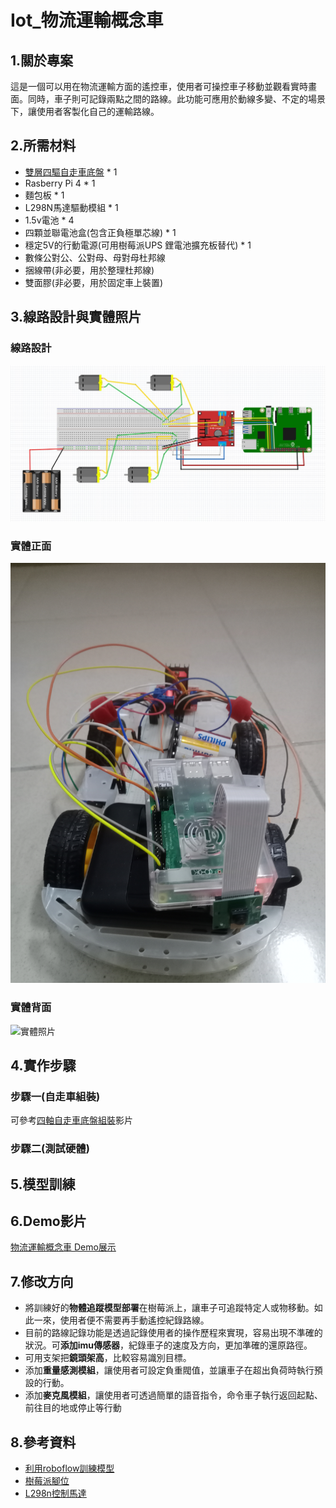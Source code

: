 # Iot_物流運輸概念車
## 1.關於專案
這是一個可以用在物流運輸方面的遙控車，使用者可操控車子移動並觀看實時畫面。同時，車子則可記錄兩點之間的路線。此功能可應用於動線多變、不定的場景下，讓使用者客製化自己的運輸路線。
## 2.所需材料
- [雙層四驅自走車底盤](https://www.tenlong.com.tw/products/10241289256) * 1
- Rasberry Pi 4 * 1
- 麵包板 * 1
- L298N馬達驅動模組 * 1
- 1.5v電池 * 4
- 四顆並聯電池盒(包含正負極單芯線) * 1
- 穩定5V的行動電源(可用樹莓派UPS 鋰電池擴充板替代) * 1
- 數條公對公、公對母、母對母杜邦線
- 捆線帶(非必要，用於整理杜邦線)
- 雙面膠(非必要，用於固定車上裝置)
## 3.線路設計與實體照片
### 線路設計
![線路設計](image/l298n與馬達.jpg)
### 實體正面
![實體照片](image/實體正面.jpg)
### 實體背面
![實體照片](image/實體背面.jpg)
## 4.實作步驟
### 步驟一(自走車組裝)
可參考[四軸自走車底盤組裝](https://www.youtube.com/watch?v=qmBYOK8da6Y&ab_channel=Yung-ChenChou)影片
### 步驟二(測試硬體)

## 5.模型訓練

## 6.Demo影片
[物流運輸概念車 Demo展示](https://youtu.be/6LKaLzW9TY4)
## 7.修改方向
- 將訓練好的**物體追蹤模型部署**在樹莓派上，讓車子可追蹤特定人或物移動。如此一來，使用者便不需要再手動遙控紀錄路線。
- 目前的路線記錄功能是透過記錄使用者的操作歷程來實現，容易出現不準確的狀況。可**添加imu傳感器**，紀錄車子的速度及方向，更加準確的還原路徑。
- 可用支架把**鏡頭架高**，比較容易識別目標。
- 添加**重量感測模組**，讓使用者可設定負重閥值，並讓車子在超出負荷時執行預設的行動。
- 添加**麥克風模組**，讓使用者可透過簡單的語音指令，命令車子執行返回起點、前往目的地或停止等行動
## 8.參考資料
- [利用roboflow訓練模型](https://medium.com/@andy6804tw/%E5%BF%AB%E9%80%9F%E4%B8%8A%E6%89%8Byolo-%E5%88%A9%E7%94%A8-roboflow-%E5%92%8C-ultralytics-hub-%E5%AE%8C%E6%88%90%E6%A8%A1%E5%9E%8B%E8%A8%93%E7%B7%B4%E8%88%87%E7%AE%A1%E7%90%86-%E4%B8%8A-37acd110a8a0)
- [樹莓派腳位](https://pinout.xyz/)
- [L298n控制馬達](https://atceiling.blogspot.com/2021/04/raspberry-pi-pico10l298n.html#google_vignette)
